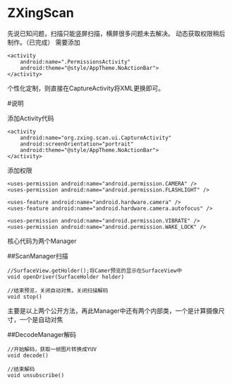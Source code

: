 # ZXingScan

先说已知问题，扫描只能竖屏扫描，横屏很多问题未去解决。
动态获取权限稍后制作。（已完成）
需要添加

    <activity
        android:name=".PermissionsActivity"
        android:theme="@style/AppTheme.NoActionBar">
	</activity>
	

个性化定制，则直接在CaptureActivity将XML更换即可。


#说明

添加Activity代码

    <activity
        android:name="org.zxing.scan.ui.CaptureActivity"
        android:screenOrientation="portrait"
        android:theme="@style/AppTheme.NoActionBar">
	</activity>

	
添加权限

    <uses-permission android:name="android.permission.CAMERA" />
    <uses-permission android:name="android.permission.FLASHLIGHT" />

    <uses-feature android:name="android.hardware.camera" />
    <uses-feature android:name="android.hardware.camera.autofocus" />

    <uses-permission android:name="android.permission.VIBRATE" />
    <uses-permission android:name="android.permission.WAKE_LOCK" />


	

核心代码为两个Manager

##ScanManager扫描


	//SurfaceView.getHolder();将Camer预览的显示在SurfaceView中
	void openDriver(SurfaceHolder holder)
	
	//结束预览，关闭自动对焦，关闭扫描解码
	void stop()

	
主要是以上两个公开方法，再此Manager中还有两个内部类，一个是计算摄像尺寸，一个是自动对焦


##DecodeManager解码

	//开始解码，获取一帧图片转换成YUV
	void decode()
	
	//结束解码
	void unsubscribe()